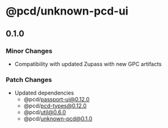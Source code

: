 # @pcd/unknown-pcd-ui

## 0.1.0

### Minor Changes

- Compatibility with updated Zupass with new GPC artifacts

### Patch Changes

- Updated dependencies
  - @pcd/passport-ui@0.12.0
  - @pcd/pcd-types@0.12.0
  - @pcd/util@0.6.0
  - @pcd/unknown-pcd@0.1.0
